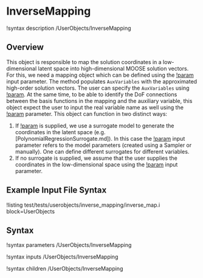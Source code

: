 # InverseMapping

!syntax description /UserObjects/InverseMapping

## Overview

This object is responsible to map the solution coordinates in a low-dimensional
latent space into high-dimensional MOOSE solution vectors. For this, we need a mapping object which can be
defined using the [!param](/UserObjects/InverseMapping/mapping) input parameter.
The method populates `AuxVariables` with the approximated high-order solution vectors. The user can specify the
`AuxVariables` using [!param](/UserObjects/InverseMapping/variable_to_fill). At the same time, to be able to identify the DoF connections between the basis functions in the mapping and the auxiliary variable,
this object expect the user to input the real variable name as well using the [!param](/UserObjects/InverseMapping/variable_to_reconstruct) parameter. This object can function in two distinct ways:

1. If [!param](/UserObjects/InverseMapping/surrogate) is supplied, we use a surrogate model to
   generate the coordinates in the latent space (e.g. [PolynomialRegressionSurrogate.md]). In this case
   the [!param](/UserObjects/InverseMapping/parameters) input parameter refers to the model parameters
   (created using a Sampler or manually). One can define different surrogates for different variables.
2. If no surrogate is supplied, we assume that the user supplies the coordinates in the low-dimensional space using
   the [!param](/UserObjects/InverseMapping/parameters) input parameter.


## Example Input File Syntax

!listing test/tests/userobjects/inverse_mapping/inverse_map.i block=UserObjects

## Syntax

!syntax parameters /UserObjects/InverseMapping

!syntax inputs /UserObjects/InverseMapping

!syntax children /UserObjects/InverseMapping
